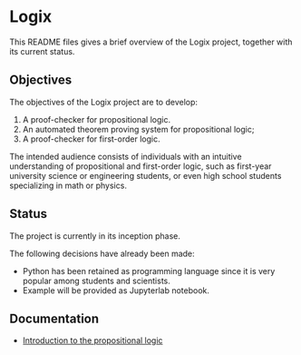 # Logix

This README files gives a brief overview of the Logix project, together with its
current status.

## Objectives

The objectives of the Logix project are to develop:
1. A proof-checker for propositional logic.
2. An automated theorem proving system for propositional logic;
3. A proof-checker for first-order logic.

The intended audience consists of individuals with an intuitive understanding of
propositional and first-order logic, such as first-year university science or
engineering students, or even high school students specializing in math or
physics.

## Status

The project is currently in its inception phase.

The following decisions have already been made:
* Python has been retained as programming language since it is very popular
  among students and scientists.
* Example will be provided as Jupyterlab notebook.

## Documentation

* [Introduction to the propositional logic](doc/propositional_logic.md)